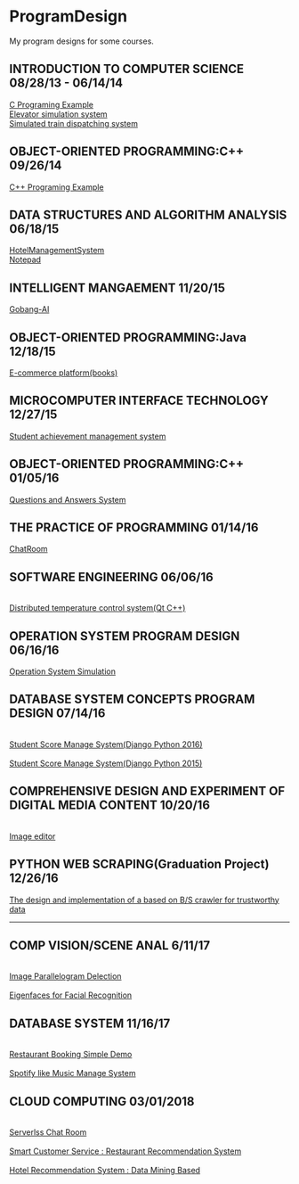 # ProgramDesign

My program designs for some courses.

## INTRODUCTION TO COMPUTER SCIENCE 08/28/13 - 06/14/14
[C Programing Example](https://github.com/Mr-Phoebe/ProgramLanguage/tree/master/C%20Programing%20Example)  
[Elevator simulation system](https://github.com/Mr-Phoebe/ProgramDesign/tree/master/Elevator%20simulation%20system)  
[Simulated train dispatching system](https://github.com/Mr-Phoebe/ProgramDesign/tree/master/Simulated%20train%20dispatching%20system)  

## OBJECT-ORIENTED PROGRAMMING:C++ 09/26/14
[C++ Programing Example](https://github.com/Mr-Phoebe/ProgramLanguage/tree/master/C%2B%2B%20Programing%20Example)

## DATA STRUCTURES AND ALGORITHM ANALYSIS 06/18/15
[HotelManagementSystem](https://github.com/Mr-Phoebe/ProgramDesign/tree/master/HotelManagementSystem)  
[Notepad](https://github.com/Mr-Phoebe/ProgramDesign/tree/master/Notepad)  

## INTELLIGENT MANGAEMENT 11/20/15
[Gobang-AI](https://github.com/Mr-Phoebe/ProgramDesign/tree/master/Intelligent%20management)  

## OBJECT-ORIENTED PROGRAMMING:Java 12/18/15  
[E-commerce platform(books)](https://github.com/Mr-Phoebe/ProgramDesign/tree/master/E-commerce%20platform(books))  

## MICROCOMPUTER INTERFACE TECHNOLOGY 12/27/15  
[Student achievement management system](https://github.com/Mr-Phoebe/ProgramDesign/tree/master/Student%20achievement%20management%20system)

## OBJECT-ORIENTED PROGRAMMING:C++ 01/05/16
[Questions and Answers System](https://github.com/Mr-Phoebe/ProgramDesign/tree/master/Question%26Answer)

## THE PRACTICE OF PROGRAMMING 01/14/16
[ChatRoom](https://github.com/Mr-Phoebe/ProgramDesign/tree/master/ChatRoom)

## SOFTWARE ENGINEERING 06/06/16
<br>[Distributed temperature control system(Qt C++)](https://github.com/Mr-Phoebe/ProgramDesign/tree/master/Distributed%20temperature%20control%20system)</br>

## OPERATION SYSTEM PROGRAM DESIGN 06/16/16
[Operation System Simulation](https://github.com/Mr-Phoebe/ProgramDesign/tree/master/Operation%20System%20Simulation)

## DATABASE SYSTEM CONCEPTS PROGRAM DESIGN 07/14/16
<br>[Student Score Manage System(Django Python 2016)](https://github.com/Mr-Phoebe/StuSys)</br>
<br>[Student Score Manage System(Django Python 2015)](https://github.com/Mr-Phoebe/StuGra)</br>

## COMPREHENSIVE DESIGN AND EXPERIMENT OF DIGITAL MEDIA CONTENT 10/20/16
<br>[Image editor](https://github.com/Mr-Phoebe/ProgramDesign/tree/master/Comprehensive%20Design%20and%20Experiment%20of%20Digital%20Media%20Content/edit_image)</br> 

## PYTHON WEB SCRAPING(Graduation Project) 12/26/16
[The design and implementation of a based on B/S crawler for trustworthy data](https://github.com/Mr-Phoebe/SpiderManagement)

-------

## COMP VISION/SCENE ANAL 6/11/17
<br>[Image Parallelogram Delection](https://github.com/Mr-Phoebe/ProgramDesign/tree/master/Comp%20Vision/Image%20Parallelogram%20Delection)</br>
<br>[Eigenfaces for Facial Recognition](https://github.com/Mr-Phoebe/ProgramDesign/tree/master/Comp%20Vision/Eigenfaces)</br>

## DATABASE SYSTEM 11/16/17
<br>[Restaurant Booking Simple Demo](https://github.com/Mr-Phoebe/ProgramDesign/tree/master/Database%20System/restaurant)</br>
<br>[Spotify like Music Manage System](https://github.com/nyu-cs6083-music)</br>

## CLOUD COMPUTING 03/01/2018

<br>[Serverlss Chat Room](https://github.com/Mr-Phoebe/ProgramDesign/tree/master/Cloud%20Computing/Serverlss%20Chat%20Room)</br>
<br>[Smart Customer Service : Restaurant Recommendation System](https://github.com/Mr-Phoebe/CS-GY-9223)</br>
<br>[Hotel Recommendation System : Data Mining Based](https://github.com/Mr-Phoebe/hotel-recommendation)</br>

